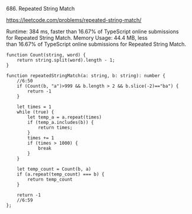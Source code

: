 686. Repeated String Match


https://leetcode.com/problems/repeated-string-match/


Runtime: 384 ms, faster than 16.67% of TypeScript online submissions for Repeated String Match.
Memory Usage: 44.4 MB, less than 16.67% of TypeScript online submissions for Repeated String Match.



```
function Count(string, word) {
    return string.split(word).length - 1;
}

function repeatedStringMatch(a: string, b: string): number {
    //6:50
    if (Count(b, "a")>999 && b.length > 2 && b.slice(-2)=="ba") {
        return -1
    }

    let times = 1
    while (true) {
        let temp_a = a.repeat(times)
        if (temp_a.includes(b)) {
            return times;
        }
        times += 1
        if (times > 1000) {
            break
        }
    }

    let temp_count = Count(b, a)
    if (a.repeat(temp_count) === b) {
        return temp_count
    }

    return -1
    //6:59
};
```

